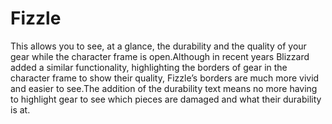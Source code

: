 # Fizzle

This allows you to see, at a glance, the durability and the quality of your gear while the character frame is open.Although in recent years Blizzard added a similar functionality, highlighting the borders of gear in the character frame to show their quality, Fizzle’s borders are much more vivid and easier to see.The addition of the durability text means no more having to highlight gear to see which pieces are damaged and what their durability is at.
